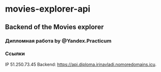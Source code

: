 # movies-explorer-api

## Backend of the Movies explorer
### Дипломная работа by @Yandex.Practicum

### Ссылки 
IP 51.250.73.45
Backend: https://api.diploma.irinavladi.nomoredomains.icu.
